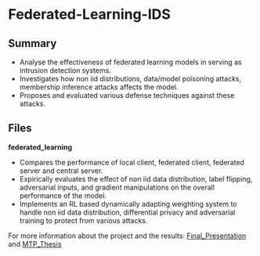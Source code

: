 # Federated-Learning-IDS

## Summary
- Analyse the effectiveness of federated learning models in serving as intrusion detection systems. 
- Investigates how non iid distributions, data/model poisoning attacks, membership inference attacks affects the model. 
- Proposes and evaluated various defense techniques against these attacks. 



## Files
**federated_learning**
- Compares the performance of local client, federated client, federated server and central server. 
- Expirically evaluates the effect of non iid data distribution, label flipping, adversarial inputs, and gradient manipulations on the overall performance of the model. 
- Implements an RL based dynamically adapting weighting system to handle non iid data distribution, differential privacy and adversarial training to protect from various attacks. 

For more information about the project and the results: [Final_Presentation](./Final_Presentation.pptx) and [MTP_Thesis](./MTP_Thesis.pdf)
